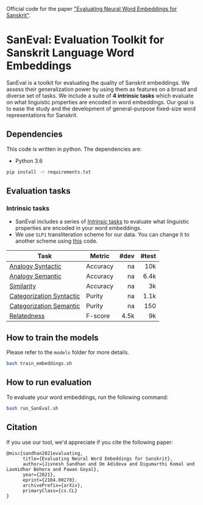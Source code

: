 Official code for the paper ["Evaluating Neural Word Embeddings for Sanskrit"](https://arxiv.org/abs/2104.00270).

# SanEval: Evaluation Toolkit for Sanskrit Language Word Embeddings
SanEval is a toolkit for evaluating the quality of Sanskrit embeddings. We assess their generalization power by using them as features on a broad and diverse set of tasks. We include a suite of **4 intrinsic tasks** which evaluate on what linguistic properties are encoded in word embeddings. Our goal is to ease the study and the development of general-purpose fixed-size word representations for Sanskrit.

## Dependencies
This code is written in python. The dependencies are:
* Python 3.6
```bash
pip install -r requirements.txt
```

## Evaluation tasks

### Intrinsic tasks
* SanEval includes a series of [*Intrinsic* tasks]() to evaluate what linguistic properties are encoded in your word embeddings.
* We use `SLP1` transliteration scheme for our data. You can change it to another scheme using [this](https://colab.research.google.com/drive/1vdrQ8hJjZf-es-34tLHIWP8VBFf-o-fW?usp=sharing) code.

| Task     	| Metric                         	| #dev 	| #test 	|
|----------	|------------------------------	|-----------:|----------:|
| [Analogy Syntactic]()	| Accuracy	| na    	| 10k    	|
| [Analogy Semantic]()	| Accuracy	| na    	| 6.4k    	|
| [Similarity]()	| Accuracy	| na     	| 3k    	|
| [Categorization Syntactic]()	| Purity	| na     	| 1.1k    	|
| [Categorization Semantic]()	| Purity	| na     	| 150    	|
| [Relatedness]()	| F-score	| 4.5k     	| 9k    	|

## How to train the models
Please refer to the `models` folder for more details.
```bash
bash train_embeddings.sh
```

## How to run evaluation
To evaluate your word embeddings, run the following command:
```bash
bash run_SanEval.sh
```

## Citation
If you use our tool, we'd appreciate if you cite the following paper:
```
@misc{sandhan2021evaluating,
      title={Evaluating Neural Word Embeddings for Sanskrit}, 
      author={Jivnesh Sandhan and Om Adideva and Digumarthi Komal and Laxmidhar Behera and Pawan Goyal},
      year={2021},
      eprint={2104.00270},
      archivePrefix={arXiv},
      primaryClass={cs.CL}
}
```
